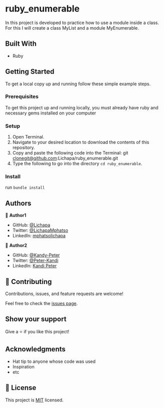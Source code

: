 # ruby_enumerable
In this project is developed to practice how to use a module inside a class. For this I will create a class MyList and a module MyEnumerable.
## Built With
- Ruby

## Getting Started

To get a local copy up and running follow these simple example steps.

### Prerequisites
To get this project up and running locally, you must already have ruby and necessary gems installed on your computer
### Setup
1. Open Terminal.
2. Navigate to your desired location to download the contents of this repository.
3. Copy and paste the following code into the Terminal: git clonegit@github.com:Lichapa/ruby_enumerable.git
4. Type the following to go into the directory ```cd ruby_enumerable```.
### Install
run ```bundle install```

## Authors

👤 **Author1**

- GitHub: [@Lichapa](https://github.com/Lichapa)
- Twitter: [@LichapaMphatso](https://twitter.com/LichapaMphatso)
- LinkedIn: [mphatsolichapa](https://www.linkedin.com/in/mphatsolichapa)

👤 **Author2**

- GitHub: [@Kandy-Peter](https://github.com/Kandy-Peter)
- Twitter: [@Peter-Kandi](https://www.linkedin.com/in/kandi-peter-a49590212)
- LinkedIn: [Kandi Peter](https://twitter.com/peter_kandy)

## 🤝 Contributing

Contributions, issues, and feature requests are welcome!

Feel free to check the [issues page](../../issues/).

## Show your support

Give a ⭐️ if you like this project!

## Acknowledgments

- Hat tip to anyone whose code was used
- Inspiration
- etc

## 📝 License

This project is [MIT](./MIT.md) licensed.
